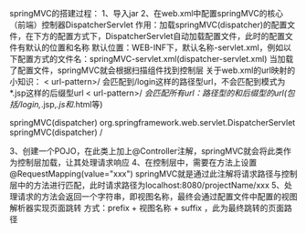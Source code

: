 springMVC的搭建过程：
1、导入jar
2、在web.xml中配置springMVC的核心（前端）控制器DispatcherServlet
    作用：加载springMVC(dispatcher)的配置文件，在下方的配置方式下，DispatcherServlet自动加载配置文件，此时的配置文件有默认的位置和名称
	默认位置：WEB-INF下，默认名称<servlet-name>-servlet.xml，例如以下配置方式的文件名：springMVC-servlet.xml(dispatcher-servlet.xml)
	当加载了配置文件，springMVC就会根据扫描组件找到控制层
	关于web.xml的url映射的小知识：
    < url-pattern>/</url-pattern> 会匹配到/login这样的路径型url，不会匹配到模式为*.jsp这样的后缀型url
    < url-pattern>/*</url-pattern> 会匹配所有url：路径型的和后缀型的url(包括/login,*.jsp,*.js和*.html等)
    
    
  <servlet>
  	<servlet-name>springMVC(dispatcher)</servlet-name>
  	<servlet-class>org.springframework.web.servlet.DispatcherServlet</servlet-class>
  </servlet>
  <servlet-mapping>
  	<servlet-name>springMVC(dispatcher)</servlet-name>
  	<url-pattern>/</url-pattern>
  </servlet-mapping>
  
  
 3、创建一个POJO，在此类上加上@Controller注解，springMVC就会将此类作为控制层加载，让其处理请求响应
 4、在控制层中，需要在方法上设置@RequestMapping(value="xxx")
 springMVC就是通过此注解将请求路径与控制层中的方法进行匹配，此时请求路径为localhost:8080/projectName/xxx
 5、处理请求的方法会返回一个字符串，即视图名称，最终会通过配置文件中配置的视图解析器实现页面跳转
 方式：prefix + 视图名称 + suffix ，此为最终跳转的页面路径